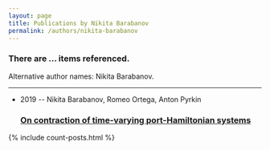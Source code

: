 ```yaml
---
layout: page
title: Publications by Nikita Barabanov
permalink: /authors/nikita-barabanov
---
```


<h3 id="number-posts">There are ... items referenced.</h3>
<p id='info-authors'>Alternative author names: Nikita Barabanov.</p>
<hr />
<ul class="post-list">
<li><span class='post-meta'>2019 -- Nikita Barabanov, Romeo Ortega, Anton Pyrkin</span><h3><a class='post-link' href="{{ site.baseurl }}/on-contraction-of-time-varying-port-hamiltonian-systems">On contraction of time-varying port-Hamiltonian systems</a></h3></li>

</ul>
{% include count-posts.html %}

